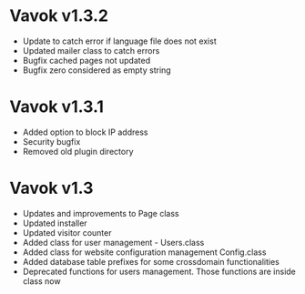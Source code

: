 # Vavok v1.3.2
- Update to catch error if language file does not exist
- Updated mailer class to catch errors
- Bugfix cached pages not updated
- Bugfix zero considered as empty string


# Vavok v1.3.1
- Added option to block IP address
- Security bugfix
- Removed old plugin directory


# Vavok v1.3

- Updates and improvements to Page class
- Updated installer
- Updated visitor counter
- Added class for user management - Users.class
- Added class for website configuration management Config.class
- Added database table prefixes for some crossdomain functionalities
- Deprecated functions for users management. Those functions are inside class now
